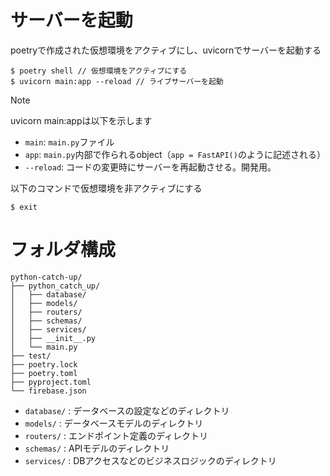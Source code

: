 # サーバーを起動
poetryで作成された仮想環境をアクティブにし、uvicornでサーバーを起動する
```
$ poetry shell // 仮想環境をアクティブにする
$ uvicorn main:app --reload // ライブサーバーを起動
```
> [!NOTE]
> uvicorn main:appは以下を示します
> - `main`: `main.py`ファイル
> - `app`: `main.py`内部で作られるobject（`app = FastAPI()`のように記述される）
> - `--reload`: コードの変更時にサーバーを再起動させる。開発用。

以下のコマンドで仮想環境を非アクティブにする
```
$ exit
```

# フォルダ構成
```
python-catch-up/
├── python_catch_up/
│   ├── database/
│   ├── models/
│   ├── routers/
│   ├── schemas/
│   ├── services/
│   ├── __init__.py
│   └── main.py
├── test/
├── poetry.lock
├── poetry.toml
├── pyproject.toml
└── firebase.json
```
- `database/` : データベースの設定などのディレクトリ
- `models/` : データベースモデルのディレクトリ
- `routers/` : エンドポイント定義のディレクトリ
- `schemas/` : APIモデルのディレクトリ
- `services/` : DBアクセスなどのビジネスロジックのディレクトリ

